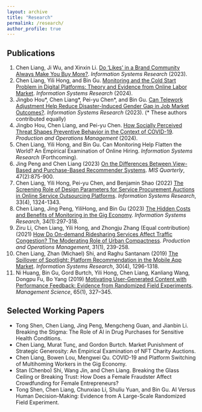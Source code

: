 ```yaml
---
layout: archive
title: "Research"
permalink: /research/
author_profile: true
---
```



## Publications

1.  Chen Liang, Ji Wu, and Xinxin Li. [Do ‘Likes’ in a Brand Community Always Make You Buy More?](https://doi.org/10.1287/isre.2022.0008). *Information Systems Research* (2023).
2.  Chen Liang, Yili Hong, and Bin Gu. [Monitoring and the Cold Start Problem in Digital Platforms: Theory and Evidence from Online Labor Market](https://doi.org/10.1287/isre.2021.0146). *Information Systems Research* (2024).
3.  Jingbo Hou\*, Chen Liang\*, Pei-yu Chen\*, and Bin Gu. [Can Telework Adjustment Help Reduce Disaster-Induced Gender Gap in Job Market Outcomes?](https://pubsonline.informs.org/doi/10.1287/isre.2023.0241). *Information Systems Research* (2023). (* These authors contributed equally)
4.  Jingbo Hou, Chen Liang, and Pei-yu Chen. [How Socially Perceived Threat Shapes Preventive Behavior in the Context of COVID-19](https://journals.sagepub.com/doi/10.1177/10591478241231864?icid=int.sj-abstract.citing-articles.2). *Production and Operations Management* (2024).
5.  Chen Liang, Yili Hong, and Bin Gu. Can Monitoring Help Flatten the World? An Empirical Examination of Online Hiring. *Information Systems Research* (Forthcoming).
6.  Jing Peng and Chen Liang (2023) [On the Differences Between View-Based and Purchase-Based Recommender Systems](https://misq.umn.edu/on-the-differences-between-view-based-and-purchase-based-recommender-systems.html). *MIS Quarterly*, 47(2):875-900.
7.  Chen Liang, Yili Hong, Pei-yu Chen, and Benjamin Shao (2022) [The Screening Role of Design Parameters for Service Procurement Auctions in Online Service Outsourcing Platforms](https://pubsonline.informs.org/doi/abs/10.1287/isre.2022.1168). *Information Systems Research*, 33(4), 1324-1343.
8.  Chen Liang, Jing Peng, YiliHong, and Bin Gu (2023) [The Hidden Costs and Benefits of Monitoring in the Gig Economy](https://pubsonline.informs.org/doi/10.1287/isre.2022.1130). *Information Systems Research*, 34(1):297-318.
9.  Ziru Li, Chen Liang, Yili Hong, and Zhongju Zhang (Equal contribution)(2021) [How Do On-demand Ridesharing Services Affect Traffic Congestion? The Moderating Role of Urban Compactness](https://onlinelibrary.wiley.com/doi/10.1111/poms.13530). *Production and Operations Management*, 31(1), 239-258.
10.  Chen Liang, Zhan (Michael) Shi, and Raghu Santanam (2019) [The Spillover of Spotlight: Platform Recommendation in the Mobile App Market](https://pubsonline.informs.org/doi/10.1287/isre.2019.0863). *Information Systems Research*, 30(4), 1296-1318.
11.  Ni Huang, Bin Gu, Gord Burtch, Yili Hong, Chen Liang, Kanliang Wang, Dongpu Fu, Bo Yang (2019) [Motivating User-Generated Content with Performance Feedback: Evidence from Randomized Field Experiments](https://pubsonline.informs.org/doi/10.1287/mnsc.2017.2944). *Management Science*, 65(1), 327–345.

## Selected Working Papers

-   Tong Shen, Chen Liang, Jing Peng, Mengcheng Guan, and Jianbin Li. Breaking the Stigma: The Role of AI in Drug Purchases for Sensitive Health Conditions. 
-   Chen Liang, Murat Tunç, and Gordon Burtch. Market Punishment of Strategic Generosity: An Empirical Examination of NFT Charity Auctions.
-   Chen Liang, Bowen Lou, Mengwei Qu. COVID-19 and Platform Switching of Multihoming Workers in the Gig Economy.
-   Stan (Chenbo) Shi, Wang Jin, and Chen Liang. Breaking the Glass Ceiling or Breaking Trust: How Does a Female Fraudster Affect Crowdfunding for Female Entrepreneurs?
-   Tong Shen, Chen Liang, Chunxiao Li, Shuliu Yuan, and Bin Gu. AI Versus Human Decision-Making: Evidence from A Large-Scale Randomized Field Experiment.


